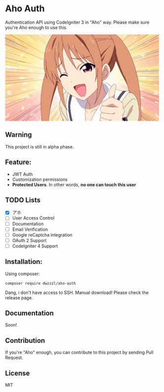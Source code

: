 # Aho Auth

Authentication API using CodeIgniter 3 in "Aho" way. Please make sure you're Aho enough to use this.

![Yoshiko Hanabatake](yoshiko.gif)

## Warning
This project is still in alpha phase.

## Feature:
- JWT Auth
- Customization permissions
- **Protected Users**. In other words, **no one can touch this user**

## TODO Lists
- [x] アホ
- [ ] User Access Control
- [ ] Documentation
- [ ] Email Verification
- [ ] Google reCaptcha integration
- [ ] OAuth 2 Support
- [ ] CodeIgniter 4 Support

## Installation:

Using composer:
```
composer require dwzzzl/aho-auth
```

Dang, i don't have access to SSH.
Manual download! Please check the release page.

## Documentation
Soon!

## Contribution
If you're "Aho" enough, you can contribute to this project by sending Pull Request.

## License
MIT
